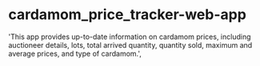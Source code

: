 # cardamom_price_tracker-web-app
'This app provides up-to-date information on cardamom prices, including auctioneer details, lots, total arrived quantity, quantity sold, maximum and average prices, and type of cardamom.',

